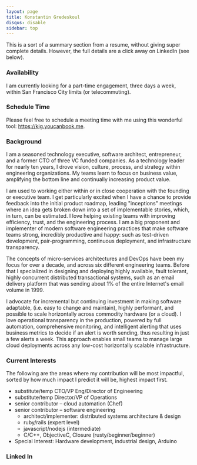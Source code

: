 ```yaml
---
layout: page
title: Konstantin Gredeskoul
disqus: disable
sidebar: top
---
```

This is a sort of a summary section from a resume, without giving super complete details. However, the full details are a click away on LinkedIn (see below).

### Availability

I am currently looking for a part-time engagement, three days a week, within San Francisco City limits (or telecommuting).

### Schedule Time

Please feel free to schedule a meeting time with me using this wonderful tool: <a href="https://kig.youcanbook.me">https://kig.youcanbook.me</a>.

### Background

I am a seasoned technology executive, software architect, entrepreneur, and a former CTO of three VC funded companies. As a technology leader for nearly ten years, I drove vision, culture, process, and strategy within engineering organizations. My teams learn to focus on business value, amplifying the bottom line and continually increasing product value.

I am used to working either within or in close cooperation with the founding or executive team. I get particularly excited when I have a chance to provide feedback into the initial product roadmap, leading "inceptions" meetings where an idea gets broken down into a set of implementable stories, which, in turn, can be estimated. I love helping existing teams with improving efficiency, trust, and the engineering process. I am a big proponent and implementer of modern software engineering practices that make software teams strong, incredibly productive and happy: such as test-driven development, pair-programming, continuous deployment, and infrastructure transparency.

The concepts of micro-services architectures and DevOps have been my focus for over a decade, and across six different engineering teams. Before that I specialized in designing and deploying highly available, fault tolerant, highly concurrent distributed transactional systems, such as an email delivery platform that was sending about 1% of the entire Internet's email volume in 1999.

I advocate for incremental but continuing investment in making software adaptable, (i.e. easy to change and maintain), highly performant, and possible to scale horizontally across commodity hardware (or a cloud). I love operational transparency in the production, powered by full automation, comprehensive monitoring, and intelligent alerting that uses business metrics to decide if an alert is worth sending, thus resulting in just a few alerts a week. This approach enables small teams to manage large cloud deployments across any low-cost horizontally scalable infrastructure.

### Current Interests

The following are the areas where my contribution will be most impactful, sorted by how much impact I predict it will be,  highest impact first.

 * substitute/temp CTO/VP Eng/Director of Engineering
 * substitute/temp Director/VP of Operations
 * senior contributor – cloud automation (Chef)
 * senior contributor – software engineering
   * architect/implementer: distributed systems architecture & design
   * ruby/rails (expert level)
   * javascript/nodejs (intermediate)
   * C/C++, ObjectiveC, Closure (rusty/beginner/beginner)
 * Special Interest: Hardware development, industrial design, Arduino

### Linked In

<script src="//platform.linkedin.com/in.js" type="text/javascript"></script>
<script type="IN/MemberProfile" data-id="https://www.linkedin.com/in/kigster" data-format="inline" data-related="false"></script>

